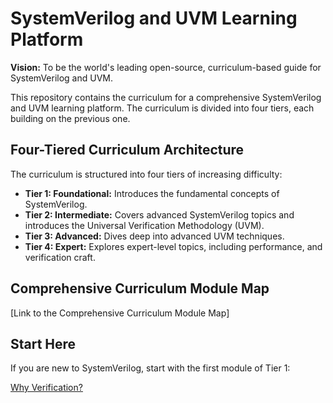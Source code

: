 # SystemVerilog and UVM Learning Platform

**Vision:** To be the world's leading open-source, curriculum-based guide for SystemVerilog and UVM.

This repository contains the curriculum for a comprehensive SystemVerilog and UVM learning platform. The curriculum is divided into four tiers, each building on the previous one.

## Four-Tiered Curriculum Architecture

The curriculum is structured into four tiers of increasing difficulty:

*   **Tier 1: Foundational:** Introduces the fundamental concepts of SystemVerilog.
*   **Tier 2: Intermediate:** Covers advanced SystemVerilog topics and introduces the Universal Verification Methodology (UVM).
*   **Tier 3: Advanced:** Dives deep into advanced UVM techniques.
*   **Tier 4: Expert:** Explores expert-level topics, including performance, and verification craft.

## Comprehensive Curriculum Module Map

[Link to the Comprehensive Curriculum Module Map]

## Start Here

If you are new to SystemVerilog, start with the first module of Tier 1:

[Why Verification?](/T1_Foundational/F1_Why_Verification)
